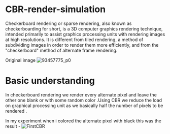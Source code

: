 # CBR-render-simulation
Checkerboard rendering or sparse rendering, also known as checkerboarding for short, is a 3D computer graphics rendering technique, intended primarily to assist graphics processing units with rendering images at high resolutions. It is different from tiled rendering, a method of subdividing images in order to render them more efficiently, and from the "checkerboard" method of alternate frame rendering.

Original image 
![93457775_p0](https://user-images.githubusercontent.com/111579172/185630490-79635e07-ae55-4c4e-8e55-603d8329b9e2.jpg)


# Basic understanding
In checkerboard rendering we render every alternate pixel and leave the other one blank or with some random color .Using CBR we reduce the load on graphical processing unit as we basically half the number of pixels to be rendered .

In my experiment when i colored the alternate pixel with black this was the result -
![FirstCBR](https://user-images.githubusercontent.com/111579172/185630556-e5c68332-5827-4c15-b848-2ae7b5affd93.jpg)

